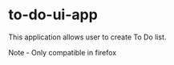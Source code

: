 # to-do-ui-app
This application allows user to create To Do list.

Note - Only compatible in firefox
